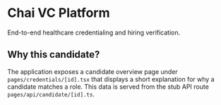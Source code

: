 # Chai VC Platform

End-to-end healthcare credentialing and hiring verification.

## Why this candidate?

The application exposes a candidate overview page under `pages/credentials/[id].tsx` that displays a short explanation for why a candidate matches a role. This data is served from the stub API route `pages/api/candidate/[id].ts`.

